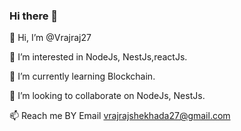 ### Hi there 👋

👋 Hi, I’m @Vrajraj27

👀 I’m interested in NodeJs, NestJs,reactJs.

🌱 I’m currently learning Blockchain.

💞️ I’m looking to collaborate on NodeJs, NestJs.

📫 Reach me BY Email vrajrajshekhada27@gmail.com

<!--
**Vrajraj27/Vrajraj27** is a ✨ _special_ ✨ repository because its `README.md` (this file) appears on your GitHub profile.

Here are some ideas to get you started:

- 🔭 I’m currently working on ...
- 🌱 I’m currently learning ...
- 👯 I’m looking to collaborate on ...
- 🤔 I’m looking for help with ...
- 💬 Ask me about ...
- 📫 How to reach me: ...
- 😄 Pronouns: ...
- ⚡ Fun fact: ...
-->
